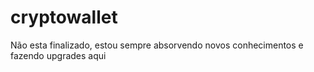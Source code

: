 # cryptowallet

Não esta finalizado, estou sempre absorvendo novos conhecimentos e fazendo upgrades aqui
